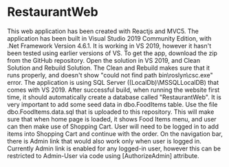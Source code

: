 # RestaurantWeb
This web application has been created with Reactjs and MVC5.
The application has been built in Visual Studio 2019 Community Edition, with .Net Framework Version 4.6.1.
It is working in VS 2019, however it hasn't been tested using earlier versions of VS.
To get the app, download the zip from the GitHub repository. 
Open the solution in VS 2019, and Clean Solution and Rebuild Solution. 
The Clean and Rebuild makes sure that it runs properly, and doesn't show "could not find path bin\roslyn\csc.exe" error.
The application is using SQL Server ((LocalDb)\MSSQLLocalDB) that comes with VS 2019.
After successful build, when running the website first time, it should automatically create a database called "RestaurantWeb".
It is very important to add some seed data in dbo.FoodItems table. Use the file dbo.FoodItems.data.sql that is uploaded to this repository.
This will make sure that when home page is loaded, it shows Food Items menu, and user can then make use of Shopping Cart.
User will need to be logged in to add items into Shopping Cart and continue with the order.
On the navigation bar, there is Admin link that would also work only when user is logged in.
Currently Admin link is enabled for any logged-in user, however this can be restricted to Admin-User via code using [AuthorizeAdmin] attribute.

